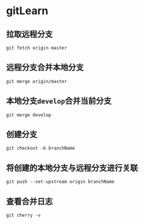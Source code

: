 # gitLearn
## 拉取远程分支

```
git fetch origin master 
```

## 远程分支合并本地分支

```
git merge origin/master
```

## 本地分支`develop`合并当前分支

```
git merge develop
```

## 创建分支

```
git checkout -b branchName
```

## 将创建的本地分支与远程分支进行关联

```
git push --set-upstream origin branchName
```

## 查看合并日志

```
git cherry -v
```

